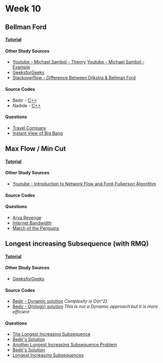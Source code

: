 # Week 10


## Bellman Ford

#### [Tutorial]()

#### Other Study Sources
- [Youtube - Michael Sambol - Theory](https://www.youtube.com/watch?v=9PHkk0UavIM)   [Youtube - Michael Sambol - Example](https://www.youtube.com/watch?v=obWXjtg0L64)
- [GeeksforGeeks](http://www.geeksforgeeks.org/dynamic-programming-set-23-bellman-ford-algorithm/)
- [Stackoverflow - Difference Between Djikstra & Bellman Ford](http://stackoverflow.com/questions/16273092/difference-between-bellman-ford-and-dijkstras-algorithm)
 
#### Source Codes
- Bedir - [C++](https://github.com/BedirT/AlgorithmsL/blob/master/Algorithms/Graph/FBellman_own.cpp)
- Nadide - [C++](https://github.com/nadide/ACM-ICPC/blob/master/codes/dynamic_bellmanFord.cpp)

#### Questions
- [Travel Company](http://www.lightoj.com/volume_showproblem.php?problem=1221)
- [Instant View of Big Bang](http://www.lightoj.com/volume_showproblem.php?problem=1108)



## Max Flow / Min Cut

#### [Tutorial](https://irasuna.github.io/2016/network-flow/)

#### Other Study Sources
- [Youtube - Introduction to Network Flow and Ford-Fulkerson Algorithm](https://www.youtube.com/watch?v=_G6_-ljgmXE)
 
#### Source Codes

#### Questions
- [Arya Revenge](Problems/Min-Cut_Max-Flow-01.pdf)
- [Internet Bandwidth](Problems/Min-Cut_Max-Flow-02.pdf)
- [March of the Penguins](Problems/Min-Cut_Max-Flow-03.pdf)



## Longest increasing Subsequence (with RMQ)

#### [Tutorial]()

#### Other Study Sources
- [GeeksforGeeks](http://www.geeksforgeeks.org/dynamic-programming-set-3-longest-increasing-subsequence/)
 
#### Source Codes
- [Bedir - Dynamic solution](https://github.com/BedirT/Algorithms_and_DS/blob/master/Algorithms/Dynamic/LIS_Dynamic.cpp) _Complexity is O(n^2)_
- [Bedir - O(nlogn) solution](https://github.com/BedirT/Algorithms_and_DS/blob/master/Algorithms/Dynamic/LIS_nLogn.cpp) _This is not a Dynamic approach but it is more efficient_

#### Questions
- [The Longest Increasing Subsequence](https://www.hackerrank.com/challenges/longest-increasing-subsequent)
 - [Bedir's Solution](https://github.com/BedirT/Algorithms_and_DS/blob/master/Problems/HackerRank/Algorithms/Dynamic%20Programming/The%20Longest%20Increasing%20Subsequence.cpp)
- [Another Longest Increasing Subsequence Problem](http://www.spoj.com/problems/LIS2/)
 - [Bedir's Solution](https://github.com/BedirT/Algorithms_and_DS/blob/master/Problems/Curriculum%20Q's/Week%2010/LIS2.cpp)
- [Longest Increasing Subsequences](https://www.codechef.com/problems/MAKELIS)
